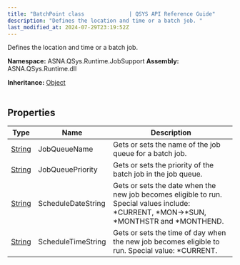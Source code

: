 ```yaml
---
title: "BatchPoint class              | QSYS API Reference Guide"
description: "Defines the location and time or a batch job. "
last_modified_at: 2024-07-29T23:19:52Z
---
```


Defines the location and time or a batch job.

**Namespace:** ASNA.QSys.Runtime.JobSupport
**Assembly:** ASNA.QSys.Runtime.dll

**Inheritance:** [Object](https://docs.microsoft.com/en-us/dotnet/api/system.object)
<br>
<br>

## Properties

| Type | Name | Description
| --- | --- | --- 
| [String](https://learn.microsoft.com/en-us/dotnet/api/system.string?view=net-8.0) | JobQueueName | Gets or sets the name of the job queue for a batch job. |
| [String](https://learn.microsoft.com/en-us/dotnet/api/system.string?view=net-8.0) | JobQueuePriority | Gets or sets the priority of the batch job in the job queue. |
| [String](https://learn.microsoft.com/en-us/dotnet/api/system.string?view=net-8.0) | ScheduleDateString | Gets or sets the date when the new job becomes eligible to run. Special values include: *CURRENT, *MON->*SUN, *MONTHSTR and *MONTHEND. |
| [String](https://learn.microsoft.com/en-us/dotnet/api/system.string?view=net-8.0) | ScheduleTimeString | Gets or sets the time of day when the new job becomes eligible to run. Special value: *CURRENT. |
